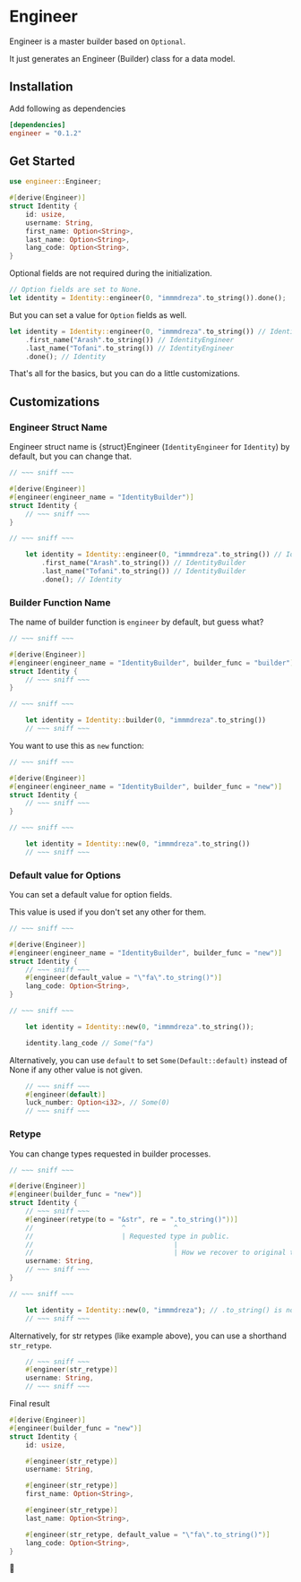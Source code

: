 # Engineer

Engineer is a master builder based on `Optional`.

It just generates an Engineer (Builder) class for a data model.

## Installation

Add following as dependencies

```toml
[dependencies]
engineer = "0.1.2"
```

## Get Started

```rust
use engineer::Engineer;

#[derive(Engineer)]
struct Identity {
    id: usize,
    username: String,
    first_name: Option<String>,
    last_name: Option<String>,
    lang_code: Option<String>,
}
```

Optional fields are not required during the initialization.

```rust
// Option fields are set to None.
let identity = Identity::engineer(0, "immmdreza".to_string()).done();
```

But you can set a value for `Option` fields as well.

```rust
let identity = Identity::engineer(0, "immmdreza".to_string()) // IdentityEngineer
    .first_name("Arash".to_string()) // IdentityEngineer
    .last_name("Tofani".to_string()) // IdentityEngineer
    .done(); // Identity
```

That's all for the basics, but you can do a little customizations.

## Customizations

### Engineer Struct Name

Engineer struct name is {struct}Engineer (`IdentityEngineer` for `Identity`) by default, but you can change that.

```rust
// ~~~ sniff ~~~

#[derive(Engineer)]
#[engineer(engineer_name = "IdentityBuilder")]
struct Identity {
    // ~~~ sniff ~~~
}

// ~~~ sniff ~~~

    let identity = Identity::engineer(0, "immmdreza".to_string()) // IdentityBuilder
        .first_name("Arash".to_string()) // IdentityBuilder
        .last_name("Tofani".to_string()) // IdentityBuilder
        .done(); // Identity
```

### Builder Function Name

The name of builder function is `engineer` by default, but guess what?

```rust
// ~~~ sniff ~~~

#[derive(Engineer)]
#[engineer(engineer_name = "IdentityBuilder", builder_func = "builder")]
struct Identity {
    // ~~~ sniff ~~~
}

// ~~~ sniff ~~~

    let identity = Identity::builder(0, "immmdreza".to_string())
    // ~~~ sniff ~~~
```

You want to use this as `new` function:

```rust
// ~~~ sniff ~~~

#[derive(Engineer)]
#[engineer(engineer_name = "IdentityBuilder", builder_func = "new")]
struct Identity {
    // ~~~ sniff ~~~
}

// ~~~ sniff ~~~

    let identity = Identity::new(0, "immmdreza".to_string())
    // ~~~ sniff ~~~
```

### Default value for Options

You can set a default value for option fields.

This value is used if you don't set any other for them.

```rust
// ~~~ sniff ~~~

#[derive(Engineer)]
#[engineer(engineer_name = "IdentityBuilder", builder_func = "new")]
struct Identity {
    // ~~~ sniff ~~~
    #[engineer(default_value = "\"fa\".to_string()")]
    lang_code: Option<String>,
}

// ~~~ sniff ~~~

    let identity = Identity::new(0, "immmdreza".to_string());

    identity.lang_code // Some("fa")
```

Alternatively, you can use `default` to set `Some(Default::default)` instead of None if any other value is not given.

```rust
    // ~~~ sniff ~~~
    #[engineer(default)]
    luck_number: Option<i32>, // Some(0)
    // ~~~ sniff ~~~
```

### Retype

You can change types requested in builder processes.

```rust
// ~~~ sniff ~~~

#[derive(Engineer)]
#[engineer(builder_func = "new")]
struct Identity {
    // ~~~ sniff ~~~
    #[engineer(retype(to = "&str", re = ".to_string()"))]
    //                      ^            ^
    //                      | Requested type in public.
    //                                   |
    //                                   | How we recover to original type.
    username: String,
    // ~~~ sniff ~~~
}

// ~~~ sniff ~~~

    let identity = Identity::new(0, "immmdreza"); // .to_string() is not needed.
    // ~~~ sniff ~~~
```

Alternatively, for str retypes (like example above), you can use a shorthand `str_retype`.

```rust
    // ~~~ sniff ~~~
    #[engineer(str_retype)]
    username: String,
    // ~~~ sniff ~~~
```

Final result

```rust
#[derive(Engineer)]
#[engineer(builder_func = "new")]
struct Identity {
    id: usize,

    #[engineer(str_retype)]
    username: String,

    #[engineer(str_retype)]
    first_name: Option<String>,

    #[engineer(str_retype)]
    last_name: Option<String>,

    #[engineer(str_retype, default_value = "\"fa\".to_string()")]
    lang_code: Option<String>,
}
```

🧀
